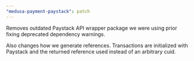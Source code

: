 ```yaml
---
"medusa-payment-paystack": patch
---
```


Removes outdated Paystack API wrapper package we were using prior fixing deprecated dependency warnings.

Also changes how we generate references. Transactions are initialized with Paystack and the returned reference used instead of an arbitrary cuid.
